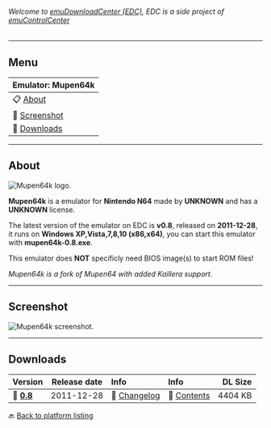###### Welcome to [emuDownloadCenter (EDC)](https://github.com/PhoenixInteractiveNL/emuDownloadCenter/wiki/), EDC is a side project of [emuControlCenter](https://github.com/PhoenixInteractiveNL/emuControlCenter/wiki/)
***
## Menu
| **Emulator: Mupen64k** |
|:---------|
| :clipboard: [About](#about) |
| :sunrise: [Screenshot](#screenshot) |
| :floppy_disk: [Downloads](#downloads) |
***
## About
![](https://github.com/PhoenixInteractiveNL/emuDownloadCenter/wiki/images_emulator/mupen64k_logo_200.jpg "Mupen64k logo.")

**Mupen64k** is a emulator for **Nintendo N64** made by **UNKNOWN** and has a **UNKNOWN** license.

The latest version of the emulator on EDC is **v0.8**, released on **2011-12-28**, it runs on **Windows XP,Vista,7,8,10 (x86,x64)**, you can start this emulator with **mupen64k-0.8.exe**.

This emulator does **NOT** specificly need BIOS image(s) to start ROM files!

_Mupen64k is a fork of Mupen64 with added Kaillera support._
***
## Screenshot
![](https://raw.githubusercontent.com/PhoenixInteractiveNL/emuDownloadCenter/master/hooks/mupen64k/screen.jpg "Mupen64k screenshot.")
***
## Downloads
| Version  | Release date  | Info       | Info       | DL Size    |
|:---------|:-------------:|:-----------|:-----------|-----------:|
| :floppy_disk: [**0.8**](https://github.com/PhoenixInteractiveNL/edc-repo0004/raw/master/mupen64k/0.8.7z) | 2011-12-28 | :page_facing_up: [Changelog](https://github.com/PhoenixInteractiveNL/edc-repo0004/blob/master/mupen64k/0.8_changelog.txt) | :mag_right: [Contents](https://github.com/PhoenixInteractiveNL/edc-repo0004/blob/master/mupen64k/0.8_contents.txt) | 4404 KB |

:back: [Back to platform listing](https://github.com/PhoenixInteractiveNL/emuDownloadCenter/wiki/EDC-Platform-List)
